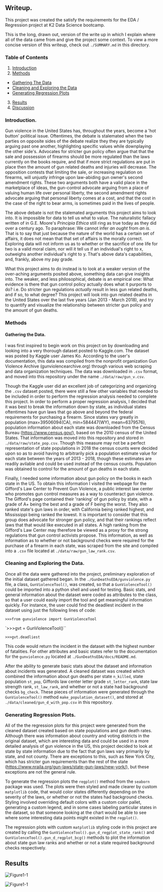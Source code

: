 ## Writeup.

This project was created the satisfy the requirements for the EDA / Regression project
at K2 Data Science bootcamp.

This is the long, drawn out, version of the write up in which I explain where all of the data came from and give the project some context. To view a more concise version of this writeup, check out `./SUMMARY.md` in this directory.

### Table of Contents
1. [Introduction](#introduction)
2. [Methods](#methods)
  - [Gathering The Data](#gathering-the-data)
  - [Cleaning and Exploring the Data](#cleaning-and-exploring-the-data)
  - [Generating Regression Plots](#generating-regression-plots)
3. [Results](#results)
4. [Discussion](#Discussion)

### Introduction.

Gun violence in the United States has, throughout the years, become a 'hot button' political issue. Oftentimes, the debate is stalemated when the two parties on opposite sides of the debate realize they they are typically arguing past one another, highlighting specific values while downplaying the other side's. Advocates for stricter gun policy often argue that that the sale and possession of firearms should be more regulated than the laws currently on the books require, and that if more strict regulations are put in place then the amount of gun related deaths and injuries will decrease. The opposition contests that limiting the sale, or increasing regulation on firearms, will unjustly infringe upon law-abiding gun owner's second amendment rights. These two arguments both have a valid place in the marketplace of ideas, the gun-control advocate arguing from a place of valuing human life over personal liberty, the second amendment rights advocate arguing that personal liberty comes at a cost, and that the cost in the case of the right to bear arms, is sometimes paid in the lives of people.

The above debate is not the stalemated arguments this project aims to look into. It is impossible for data to tell us what to value. The naturalistic fallacy written of in G.E. Moore's _Principia Ethica_ still ring as true today as they did over a century ago. To paraphrase: We cannot infer _an ought_ from _an is_. That is to say that just because the nature of the world has a certain set of affairs, it does not mean that that set of affairs is the morally correct. Exploring data will not inform us as to whether or the sacrifice of one life for two is a valid moral claim, nor will it tell us if an individual's right to x, outweighs another individual's right to y. That's above data's capabilities, and, frankly, above my pay grade.

What this project aims to do instead is to look at a weaker version of the over-aching arguments posited above, something data can give insights into. The weaker, and less philosophical, debate is an empirical one: What evidence is there that gun control policy actually does what it purports to do? i.e. Do stricter gun regulations _actually_ result in less gun related deaths, and if so, to what degree? This project will look into gun related deaths in the United States over the last five years (Jan 2013 - March 2018), and try to quantify and visualize the relationship between stricter gun policy and the amount of gun deaths.

### Methods

#### Gathering the Data.

I was first inspired to begin work on this project on by downloading and looking into a very thorough dataset posted to Kaggle.com. The dataset was posted by Kaggle user James Ko. According to the user's documentation, this data was compiled from the nonprofit organization Gun Violence Archive (gunviolencearchive.org) through various web scraping and data organization techniques. The data was downloaded in `.csv` format, and moved into this repository under the name `./data/raw/gun_v.csv`.

Though the Kaggle user did an excellent job of categorizing and organizing the `.csv` dataset posted, there were still a few other  variables that needed to be included in order to perform the regression analysis needed to complete this project. In order to perform a proper regression analysis, I decided that it was best to break the information down by state, as individual states oftentimes have gun laws that go above and beyond the federal requirements for purchasing a firearm. Since states vary greatly in population (max=39506094(CA), min=584447(WY), mean=6379576), population information about each state was downloaded from the Census Bureau (https://www.census.gov/), based on the 2010 census of the United States. That information was moved into this repository and stored in `./data/raw/state_pop.csv`. Though this measure may not be a perfect representation of state populations in 2018 the census counts were decided upon so as to avoid having to arbitrarily pick a population estimate value for each state between the years of 2013 - 2018, though these estimates are readily avilable and could be used instead of the census counts. Population was obtained to control for the amount of gun deaths in each state.

Finally, I needed some information about gun policy on the books in each state in the US. To obtain this information I visited the webpage for the Gifford's Law Center to Prevent Gun Violence, a public interest law center who promotes gun control measures as a way to counteract gun violence. The Gifford's page contained their 'ranking' of gun policy by state, with a grade of A+ being the best and a grade of F being the worst. They also ranked state's gun laws in order, with California being ranked highest, and Mississippi being ranked the lowest. It is important to consider that this group does advocate for stronger gun policy, and that their rankings reflect laws that that would like executed in all states. A high ranking from the Gifford's Law Center may therefore be viewed as a proxy for the strong regulations that gun control activists propose. This information, as well as information as to whether or not background checks were required for the purchase of a firearm in each state, was scraped from the site and compiled into a `.csv` file located at `./data/raw/gun_law_rank.csv`.

### Cleaning and Exploring the Data.

Once all the data were gathered into the project, preliminary exploration of the initial dataset gathered began. In the `./GunDeathsEDA/gunviolence.py` file, a class, `GunViolenceTool()`, was created, so that a `GunViolenceTool()` could be imported into a python shell and used for testing. Basic stats, and general information about the dataset were coded as attributes to the class, so that a user could easily import the tool and get meaningful information quickly. For instance, the user could find the deadliest incident in the dataset using just the following lines of code:

`>>>from gunviolence import GunViolenceTool`

`>>>gvt = GunViolenceTool()``

`>>>gvt.deadliest`

This code would return the incident in the dataset with the highest number of fatalities. For other attributes and basic states refer to the documentation for the `gunviolence.py` located at `./GunDeathsEDA/docs/README.md`.

After the ability to generate basic stats about the dataset and information about incidents was generated. A cleaned dataset was created which combined the information about gun deaths per state `n_killed`, state population `st_pop`, Giffords law center letter grade `st_letter_rank`, state law strength rank, `st_law_rank`, and whether or not a state had background checks `bg_check`. These pieces of information were generated through the `GunViolenceTool()` method `make_population_dataset()`, and stored at `./data/cleaned/gun_d_with_pop.csv` in this repository.

### Generating Regression Plots.

All of the the regression plots for this project were generated from the cleaned dataset created based on state populations and gun death rates. Although there was information about country and voting districts in the original dataset, which are interesting data and could be used in a more detailed analysis of gun violence in the US, this project decided to look at state by state information due to the fact that gun laws vary primarily by state, and not county. There are exceptions to this, such as New York City, which has stricter gun requirements than the rest of the state (https://www.nraila.org/gun-laws/state-gun-laws/new-york/), but these exceptions are not the general rule.

To generate the regression plots the `regplot()` method from the `seaborn` package was used. The plots were then styled and made clearer by custom `matplotlib` code, that would color states differently depending on the severity of the laws, or whether or not the states had background checks. Styling involved overriding default colors with a custom color pallet, generating a custom legend, and in some cases labeling particular states in the dataset, so that someone looking at the chart would be able to see where some interesting data points might existed in the `regplot()`.

The regression plots with custom `matplotlib` styling code in this project are created by calling the `GunViolenceTool().gun_d_regplot_state_rank()` and `GunViolenceTool().gun_d_regplot_bcg()` methods to plot the information about state gun law ranks and whether or not a state required background checks respectively.

## Results

![Figure1-1](https://github.com/tjgran01/GunDeathsEDA/blob/master/figs/img/strank_reg.png)

![Figure1-1](https://github.com/tjgran01/GunDeathsEDA/blob/master/figs/img/bgc_reg.png)
